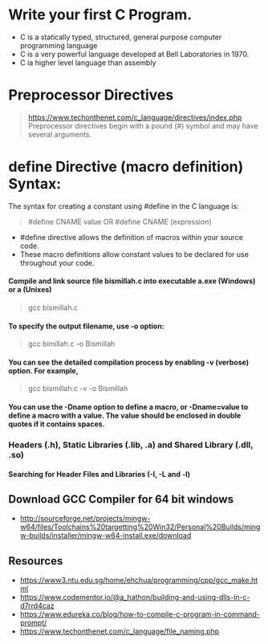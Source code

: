 # Write your first C Program.
* C is a statically typed, structured, general purpose computer programming language
* C is a very powerful language developed at Bell Laboratories in 1970.
* C ia higher level language than assembly 

# Preprocessor Directives
> https://www.techonthenet.com/c_language/directives/index.php
> Preprocessor directives begin with a pound (#) symbol and may have several arguments.

# define Directive (macro definition) Syntax:
The syntax for creating a constant using #define in the C language is:
> #define CNAME value
> OR
> #define CNAME (expression)

 * #define directive allows the definition of macros within your source code. 
 * These macro definitions allow constant values to be declared for use throughout your code.




#### Compile and link source file bismillah.c into executable a.exe (Windows) or a (Unixes)
> gcc bismillah.c

#### To specify the output filename, use -o option:
> gcc bimillah.c -o Bismillah

#### You can see the detailed compilation process by enabling -v (verbose) option. For example,
> gcc bismillah.c -v -o Bismillah

#### You can use the -Dname option to define a macro, or -Dname=value to define a macro with a value. The value should be enclosed in double quotes if it contains spaces.

### Headers (.h), Static Libraries (.lib, .a) and Shared Library (.dll, .so)

#### Searching for Header Files and Libraries (-I, -L and -l)

## Download GCC Compiler for 64 bit windows
* http://sourceforge.net/projects/mingw-w64/files/Toolchains%20targetting%20Win32/Personal%20Builds/mingw-builds/installer/mingw-w64-install.exe/download

## Resources
* https://www3.ntu.edu.sg/home/ehchua/programming/cpp/gcc_make.html
* https://www.codementor.io/@a_hathon/building-and-using-dlls-in-c-d7rrd4caz
* https://www.edureka.co/blog/how-to-compile-c-program-in-command-prompt/
* https://www.techonthenet.com/c_language/file_naming.php
